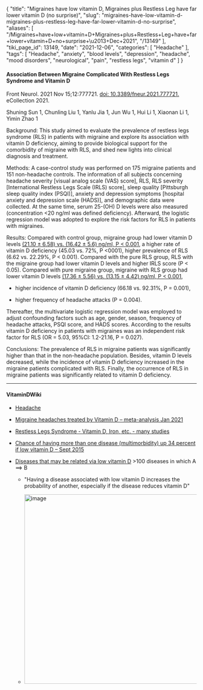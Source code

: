{
    "title": "Migraines have low vitamin D, Migraines plus Restless Leg have far lower vitamin D (no surprise)",
    "slug": "migraines-have-low-vitamin-d-migraines-plus-restless-leg-have-far-lower-vitamin-d-no-surprise",
    "aliases": [
        "/Migraines+have+low+vitamin+D+Migraines+plus+Restless+Leg+have+far+lower+vitamin+D+no+surprise+\u2013+Dec+2021",
        "/13149"
    ],
    "tiki_page_id": 13149,
    "date": "2021-12-06",
    "categories": [
        "Headache"
    ],
    "tags": [
        "Headache",
        "anxiety",
        "blood levels",
        "depression",
        "headache",
        "mood disorders",
        "neurological",
        "pain",
        "restless legs",
        "vitamin d"
    ]
}


#### Association Between Migraine Complicated With Restless Legs Syndrome and Vitamin D

Front Neurol. 2021 Nov 15;12:777721. [doi: 10.3389/fneur.2021.777721.](https://doi.org/10.3389/fneur.2021.777721.) eCollection 2021.

Shuning Sun 1, Chunling Liu 1, Yanlu Jia 1, Jun Wu 1, Hui Li 1, Xiaonan Li 1, Yimin Zhao 1

Background: This study aimed to evaluate the prevalence of restless legs syndrome (RLS) in patients with migraine and explore its association with vitamin D deficiency, aiming to provide biological support for the comorbidity of migraine with RLS, and shed new lights into clinical diagnosis and treatment. 

Methods: A case-control study was performed on 175 migraine patients and 151 non-headache controls. The information of all subjects concerning headache severity <span>[visual analog scale (VAS) score]</span>, RLS, RLS severity <span>[International Restless Legs Scale (IRLS) score]</span>, sleep quality <span>[Pittsburgh sleep quality index (PSQI)]</span>, anxiety and depression symptoms <span>[hospital anxiety and depression scale (HADS)]</span>, and demographic data were collected. At the same time, serum 25-(OH) D levels were also measured (concentration <20 ng/ml was defined deficiency). Afterward, the logistic regression model was adopted to explore the risk factors for RLS in patients with migraines. 

Results: Compared with control group, migraine group had lower vitamin D levels [(21.10 ± 6.58) vs. (16.42 ± 5.6) ng/ml, P < 0.001]((21.10%20±%206.58)%20vs.%20(16.42%20±%205.6)%20ng/ml,%20P%20<%200.001), a higher rate of vitamin D deficiency (45.03 vs. 72%, P <0001), higher prevalence of RLS (6.62 vs. 22.29%, P < 0.001). Compared with the pure RLS group, RLS with the migraine group had lower vitamin D levels and higher IRLS score (P < 0.05). Compared with pure migraine group, migraine with RLS group had lower vitamin D levels [(17.36 ± 5.56) vs. (13.15 ± 4.42) ng/ml, P < 0.001]((17.36%20±%205.56)%20vs.%20(13.15%20±%204.42)%20ng/ml,%20P%20<%200.001), 

* higher incidence of vitamin D deficiency (66.18 vs. 92.31%, P = 0.001),

* higher frequency of headache attacks (P = 0.004). 

Thereafter, the multivariate logistic regression model was employed to adjust confounding factors such as age, gender, season, frequency of headache attacks, PSQI score, and HADS scores. According to the results vitamin D deficiency in patients with migraines was an independent risk factor for RLS (OR = 5.03, 95%CI: 1.2-21.16, P = 0.027). 

Conclusions: The prevalence of RLS in migraine patients was significantly higher than that in the non-headache population. Besides, vitamin D levels decreased, while the incidence of vitamin D deficiency increased in the migraine patients complicated with RLS. Finally, the occurrence of RLS in migraine patients was significantly related to vitamin D deficiency.

---

#### VitaminDWiki

* [Headache](/tags/headache.html)

* [Migraine headaches treated by Vitamin D – meta-analysis Jan 2021](/posts/migraine-headaches-treated-by-vitamin-d-meta-analysis)

* [Restless Legs Syndrome - Vitamin D, Iron, etc. - many studies](/posts/restless-legs-syndrome-vitamin-d-iron-etc-many-studies)

* [Chance of having more than one disease (multimorbidity) up 34 percent if low vitamin D – Sept 2015](/posts/chance-of-having-more-than-one-disease-multimorbidity-up-34-percent-if-low-vitamin-d)

* [Diseases that may be related via low vitamin D](/posts/diseases-that-may-be-related-via-low-vitamin-d) >100 diseases in which A ==> B

   * "Having a disease associated with low vitamin D increases the probability of another, especially if the disease reduces vitamin D"

   * <img src="/attachments/d3.mock.jpg" alt="image" width="500">